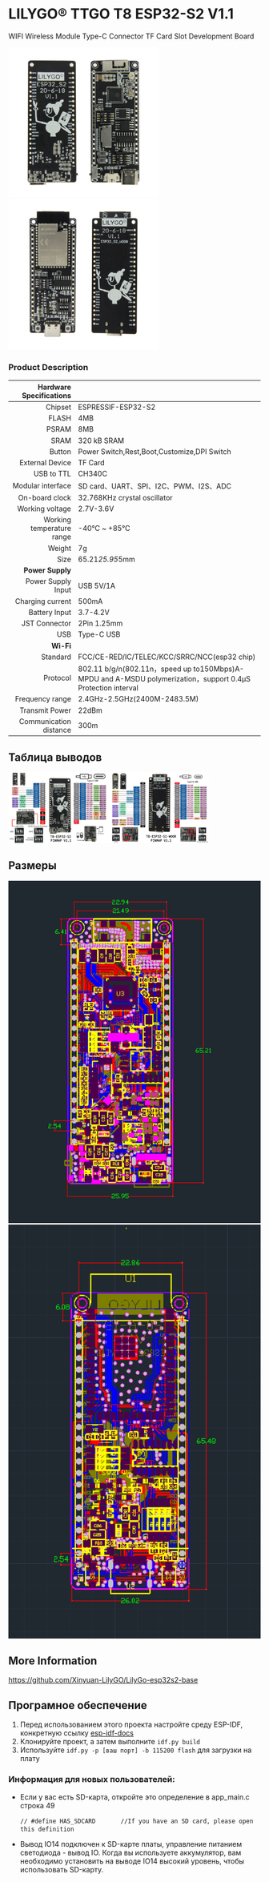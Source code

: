 # LILYGO® TTGO T8 ESP32-S2 V1.1

WIFI Wireless Module Type-C Connector TF Card Slot Development Board

<img align="cener" width=300 src="Images/LilyGO_esp32s2_T8_v1.1-6.jpg" /><img align="cener" width=300 src="Images/LilyGO_esp32s2_woor_T8_v1.1-6.jpg" />

### Product Description

Hardware Specifications||
-----------:|:------------
Chipset|ESPRESSIF-ESP32-S2
FLASH|4MB 
PSRAM|8MB
SRAM|320 kB SRAM
Button|Power Switch,Rest,Boot,Customize,DPI Switch
External Device|TF Card
USB to TTL|CH340C
Modular interface|SD card、UART、SPI、I2C、PWM、I2S、ADC
On-board clock|32.768KHz crystal oscillator 
Working voltage|2.7V-3.6V
Working temperature range|-40℃ ~ +85℃
Weight|7g
Size|65.21*25.95*5mm
**Power Supply**||
Power Supply Input|USB 5V/1A
Charging current|500mA
Battery Input|3.7-4.2V
JST Connector|2Pin 1.25mm
USB|Type-C USB
**Wi-Fi**||
Standard|FCC/CE-RED/IC/TELEC/KCC/SRRC/NCC(esp32 chip)
Protocol|802.11 b/g/n(802.11n，speed up to150Mbps)A-MPDU and A-MSDU polymerization，support 0.4μS Protection interval
Frequency range|2.4GHz-2.5GHz(2400M-2483.5M)
Transmit Power|22dBm
Communication distance|300m

## Таблица выводов

<img align="cener" width=200 src="Images/LilyGO_esp32s2_T8_v1.1-Pinmap.jpg" /><img align="cener" width=200 src="Images/LilyGO_esp32s2_woor_T8_v1.1-Pinmap.jpg" />

## Размеры

<img align="cener" width=600 src="Images/LilyGO_esp32s2_T8_v1.1-Dimension.png" />

<img align="cener" width=600 src="Images/LilyGO_esp32s2_woor_T8_v1.1-Dimension.png" />

## More Information

https://github.com/Xinyuan-LilyGO/LilyGo-esp32s2-base

## Програмное обеспечение

1. Перед использованием этого проекта настройте среду ESP-IDF, конкретную ссылку [esp-idf-docs](https://docs.espressif.com/projects/esp-idf/en/latest/esp32s2/get-started/index.html)
2. Клонируйте проект, а затем выполните `idf.py build`
3. Используйте `idf.py -p [ваш порт] -b 115200 flash` для загрузки на плату


### Информация для новых пользователей:
- Если у вас есть SD-карта, откройте это определение в app_main.c строка 49
    ```
    // #define HAS_SDCARD       //If you have an SD card, please open this definition
    ```
- Вывод IO14 подключен к SD-карте платы, управление питанием светодиода - вывод IO. Когда вы используете аккумулятор, вам необходимо установить на выводе IO14 высокий уровень, чтобы использовать SD-карту.



